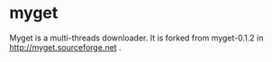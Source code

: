 myget
=====

Myget is a multi-threads downloader. It is forked from myget-0.1.2 in http://myget.sourceforge.net .

